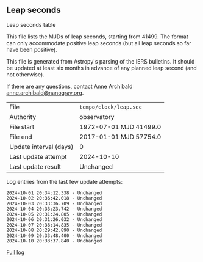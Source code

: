 
## Leap seconds

Leap seconds table

This file lists the MJDs of leap seconds, starting from 41499.
The format can only accommodate positive leap seconds (but all
leap seconds so far have been positive).

This file is generated from Astropy's parsing of the IERS
bulletins. It should be updated at least six months in advance
of any planned leap second (and not otherwise).

If there are any questions, contact Anne Archibald
<anne.archibald@nanograv.org>.

|     |     |
|:--- |:--- |
| File | `tempo/clock/leap.sec` |
| Authority | observatory |
| File start | 1972-07-01 MJD 41499.0 |
| File end | 2017-01-01 MJD 57754.0 |
| Update interval (days) | 0 |
| Last update attempt | 2024-10-10 |
| Last update result | Unchanged |

Log entries from the last few update attempts:
```
2024-10-01 20:34:12.338 - Unchanged
2024-10-02 20:36:42.018 - Unchanged
2024-10-03 20:33:36.709 - Unchanged
2024-10-04 20:33:23.742 - Unchanged
2024-10-05 20:31:24.805 - Unchanged
2024-10-06 20:31:26.032 - Unchanged
2024-10-07 20:36:14.835 - Unchanged
2024-10-08 20:29:42.890 - Unchanged
2024-10-09 20:33:48.400 - Unchanged
2024-10-10 20:33:37.840 - Unchanged
```
[Full log](https://raw.githubusercontent.com/ipta/pulsar-clock-corrections/main/log/tempo/clock/leap.sec.log)

